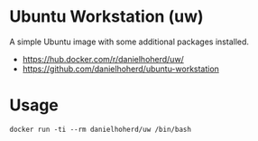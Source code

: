 # Ubuntu Workstation (uw)

A simple Ubuntu image with some additional packages installed.

- <https://hub.docker.com/r/danielhoherd/uw/>
- <https://github.com/danielhoherd/ubuntu-workstation>

# Usage

```
docker run -ti --rm danielhoherd/uw /bin/bash
```

